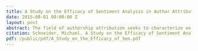 ```yaml
---
title: A Study on the Efficacy of Sentiment Analysis in Author Attribution
date: 2015-08-01 00:00:00 Z
layout: post
abstract: The field of authorship attribution seeks to characterize an author’s writing style well enough to determine whether he or she has written a text of interest. One subfield of authorship attribution, stylometry, seeks to find the necessary literary attributes to quantify an author’s writing style. The research presented here sought to determine the efficacy of sentiment analysis as a new stylometric feature, by comparing its performance in attributing authorship against the performance of traditional stylometric features. Experimentation, with a corpus of sci-fi texts, found sentiment analysis to have a much lower performance in assigning authorship than the traditional stylometric features.
citation: Schneider, Michael. A Study on the Efficacy of Sentiment Analysis in Author Attribution. Diss. East Tennessee State University, 2015.
pdf: /public/pdf/A_Study_on_the_Efficacy_of_Sen.pdf
---
```

